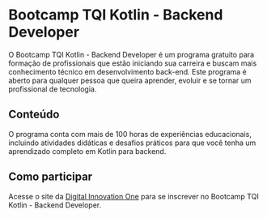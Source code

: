 # Bootcamp TQI Kotlin - Backend Developer

O Bootcamp TQI Kotlin - Backend Developer é um programa gratuito para formação de profissionais que estão iniciando sua carreira e buscam mais conhecimento técnico em desenvolvimento back-end. Este programa é aberto para qualquer pessoa que queira aprender, evoluir e se tornar um profissional de tecnologia.

## Conteúdo

O programa conta com mais de 100 horas de experiências educacionais, incluindo atividades didáticas e desafios práticos para que você tenha um aprendizado completo em Kotlin para backend.

## Como participar

Acesse o site da [Digital Innovation One](https://digitalinnovation.one/) para se inscrever no Bootcamp TQI Kotlin - Backend Developer.
